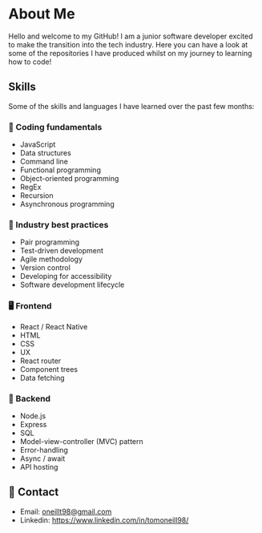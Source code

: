 # About Me

Hello and welcome to my GitHub! I am a junior software developer excited to make the transition into the tech industry. Here you can have a look at some of the repositories I have produced whilst on my journey to learning how to code! 

## Skills

Some of the skills and languages I have learned over the past few months:

### 👾 Coding fundamentals
- JavaScript
- Data structures
- Command line
- Functional programming
- Object-oriented programming
- RegEx
- Recursion
- Asynchronous programming

### 👔 Industry best practices 
- Pair programming
- Test-driven development
- Agile methodology
- Version control
- Developing for accessibility
- Software development lifecycle

### 🖥️ Frontend
- React / React Native
- HTML 
- CSS
- UX
- React router
- Component trees
- Data fetching

### 💾 Backend
- Node.js
- Express
- SQL
- Model-view-controller (MVC) pattern
- Error-handling
- Async / await
- API hosting

## 📩 Contact
  - Email: oneillt98@gmail.com
  - Linkedin: https://www.linkedin.com/in/tomoneill98/

<!---
Tomoneill98/Tomoneill98 is a ✨ special ✨ repository because its `README.md` (this file) appears on your GitHub profile.
You can click the Preview link to take a look at your changes.
--->
